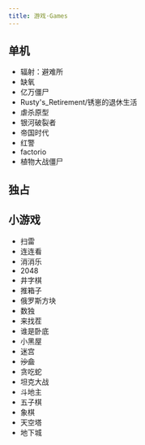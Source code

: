 ```yaml
---
title: 游戏·Games
---
```


## 单机

- 辐射：避难所
- 缺氧
- 亿万僵尸
- Rusty's_Retirement/锈崽的退休生活
- 虐杀原型
- 银河破裂者
- 帝国时代
- 红警
- factorio
- 植物大战僵尸

## 独占

## 小游戏

- 扫雷
- 连连看
- 消消乐
- 2048
- 井字棋
- 推箱子
- 俄罗斯方块
- 数独
- 来找茬
- 谁是卧底
- 小黑屋
- 迷宫
- ~~沙盒~~
- 贪吃蛇
- 坦克大战
- 斗地主
- 五子棋
- 象棋
- 天空塔
- 地下城
